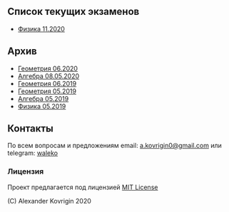 ## Список текущих экзаменов
-  [Физика 11.2020](./physics-11-20)

## Архив
-  [Геометрия 06.2020](archive/geometry-06-20)
-  [Алгебра 08.05.2020](archive/algebra-05-20)
-  [Геометрия 06.2019](archive/geometry-06-19)
-  [Геометрия 05.2019](archive/geometry-05-19)
-  [Алгебра 05.2019](archive/algebra-05-19)
-  [Физика 05.2019](archive/physics-05-19)

## Контакты
По всем вопросам и предложениям email: [a.kovrigin0@gmail.com](mailto:a.kovrigin0@gmail.com) или telegram: [waleko](tg://resolve?domain=waleko)

### Лицензия
Проект предлагается под лицензией [MIT License](LICENSE)

(С) Alexander Kovrigin 2020